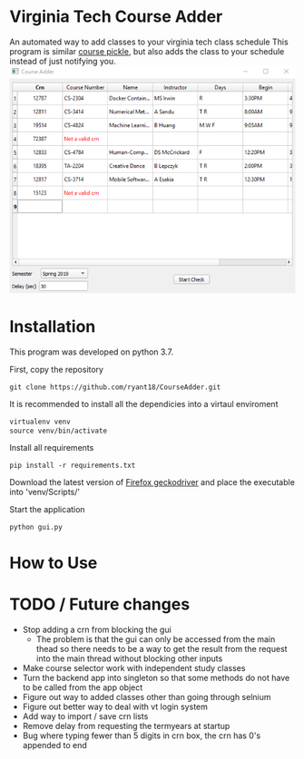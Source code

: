 # Virginia Tech Course Adder #
An automated way to add classes to your virginia tech class schedule
This program is similar [course pickle](https://coursepickle.com/), but also adds 
the class to your schedule instead of just notifying you.
![CourseAdder GUI overview](https://github.com/ryant18/CourseAdder/blob/master/images/overview.PNG)
# Installation #
This program was developed on python 3.7.

First, copy the repository

    git clone https://github.com/ryant18/CourseAdder.git
    
It is recommended to install all the dependicies into a virtaul enviroment
    
    virtualenv venv
    source venv/bin/activate
    
Install all requirements
    
    pip install -r requirements.txt
    
Download the latest version of [Firefox geckodriver](https://github.com/mozilla/geckodriver/releases) and place the executable into 'venv/Scripts/'

Start the application

    python gui.py

# How to Use #

# TODO / Future changes #
* Stop adding a crn from blocking the gui
    * The problem is that the gui can only be accessed from the main thead
      so there needs to be a way to get the result from the request into the main 
      thread without blocking other inputs
* Make course selector work with independent study classes
* Turn the backend app into singleton so that some methods do not have to be called from the app object
* Figure out way to added classes other than going through selnium
* Figure out better way to deal with vt login system
* Add way to import / save crn lists
* Remove delay from requesting the termyears at startup
* Bug where typing fewer than 5 digits in crn box, the crn has 0's appended to end